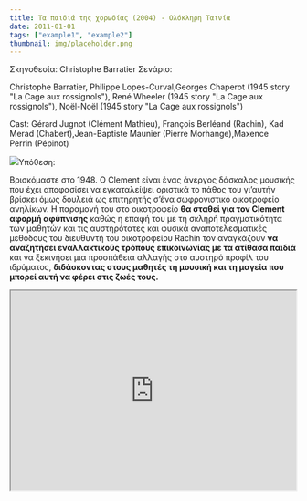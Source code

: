 ```yaml
---
title: Τα παιδιά της χορωδίας (2004) - Ολόκληρη Ταινία
date: 2011-01-01
tags: ["example1", "example2"]
thumbnail: img/placeholder.png
---
```


Σκηνοθεσία:
Christophe Barratier
Σενάριο:

Christophe Barratier, Philippe Lopes-Curval,Georges Chaperot (1945 story "La Cage aux rossignols"), René Wheeler (1945 story "La Cage aux rossignols"), Noël-Noël (1945 story "La Cage aux rossignols")

Cast:
 Gérard Jugnot (Clément Mathieu), François Berléand (Rachin), Kad Merad (Chabert),Jean-Baptiste Maunier (Pierre Morhange),Maxence Perrin (Pépinot)

![](http://www.sevenart.gr/dynamicpics/movies/poster/thumbs/1968_s_831_0372824_4846ed49.jpg)Υπόθεση:

Βρισκόμαστε στο 1948\. Ο Clement είναι ένας άνεργος δάσκαλος μουσικής που έχει αποφασίσει να εγκαταλείψει οριστικά το πάθος του γι’αυτήν βρίσκει όμως δουλειά ως επιτηρητής σ’ένα σωφρονιστικό οικοτροφείο ανηλίκων. Η παραμονή του στο οικοτροφείο **θα σταθεί για τον Clement αφορμή αφύπνισης** καθώς η επαφή του με τη σκληρή πραγματικότητα των μαθητών και τις αυστηρότατες και φυσικά αναποτελεσματικές μεθόδους του διευθυντή του οικοτροφείου Rachin τον αναγκάζουν **να** **αναζητήσει εναλλακτικούς τρόπους επικοινωνίας με τα ατίθασα παιδιά** και να ξεκινήσει μια προσπάθεια αλλαγής στο αυστηρό προφίλ του ιδρύματος, **διδάσκοντας στους μαθητές τη μουσική και τη μαγεία που μπορεί αυτή να φέρει στις ζωές τους.** 
<iframe height="350" src="https://docs.google.com/file/d/0B_I1oSy0BsA3aVZGckVkSkpXN0E/preview" width="500"></iframe>
